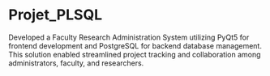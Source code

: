 # Projet_PLSQL
Developed a Faculty Research Administration System utilizing PyQt5 for frontend development and PostgreSQL for backend database management. This solution enabled streamlined project tracking and collaboration among administrators, faculty, and researchers.
